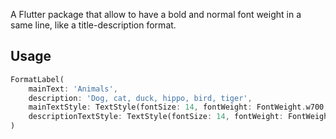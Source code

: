 
A Flutter package that allow to have a bold and normal font weight in a same line, like a title-description format.

## Usage

```dart
FormatLabel(
    mainText: 'Animals',
    description: 'Dog, cat, duck, hippo, bird, tiger',
    mainTextStyle: TextStyle(fontSize: 14, fontWeight: FontWeight.w700, color: Colors.red),
    descriptionTextStyle: TextStyle(fontSize: 14, fontWeight: FontWeight.w300, color: Colors.teal),
)
```
